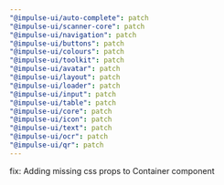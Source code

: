 ```yaml
---
"@impulse-ui/auto-complete": patch
"@impulse-ui/scanner-core": patch
"@impulse-ui/navigation": patch
"@impulse-ui/buttons": patch
"@impulse-ui/colours": patch
"@impulse-ui/toolkit": patch
"@impulse-ui/avatar": patch
"@impulse-ui/layout": patch
"@impulse-ui/loader": patch
"@impulse-ui/input": patch
"@impulse-ui/table": patch
"@impulse-ui/core": patch
"@impulse-ui/icon": patch
"@impulse-ui/text": patch
"@impulse-ui/ocr": patch
"@impulse-ui/qr": patch
---
```


fix: Adding missing css props to Container component
